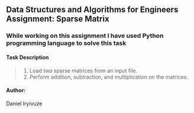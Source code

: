 ## Data Structures and Algorithms for Engineers Assignment: Sparse Matrix

### While working on this assignment I have used Python programming language to solve this task 

#### Task Description
> 1. Load two sparse matrices from an input file.
> 2. Perform addition, subtraction, and multiplication on the matrices.
#### Author:
Daniel Iryivuze
